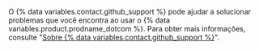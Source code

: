O {% data variables.contact.github_support %} pode ajudar a solucionar problemas que você encontra ao usar o {% data variables.product.prodname_dotcom %}. Para obter mais informações, consulte "[Sobre {% data variables.contact.github_support %}](/github/working-with-github-support/about-github-support)".
